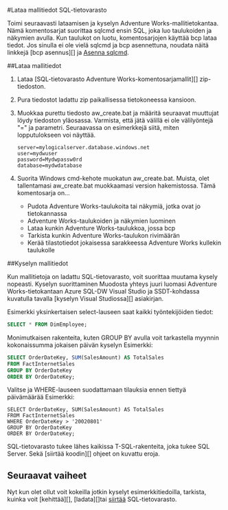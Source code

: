 <properties
   pageTitle="Lataa mallitiedot SQL-tietovarasto | Microsoft Azure"
   description="Lataa mallitiedot SQL-tietovarasto"
   services="sql-data-warehouse"
   documentationCenter="NA"
   authors="lodipalm"
   manager="barbkess"
   editor=""/>

<tags
   ms.service="sql-data-warehouse"
   ms.devlang="NA"
   ms.topic="article"
   ms.tgt_pltfrm="NA"
   ms.workload="data-services"
   ms.date="08/16/2016"
   ms.author="lodipalm;barbkess;sonyama"/>

#<a name="load-sample-data-into-sql-data-warehouse"></a>Lataa mallitiedot SQL-tietovarasto

Toimi seuraavasti lataamisen ja kyselyn Adventure Works-mallitietokantaa. Nämä komentosarjat suorittaa sqlcmd ensin SQL, joka luo taulukoiden ja näkymien avulla. Kun taulukot on luotu, komentosarjojen käyttää bcp lataa tiedot.  Jos sinulla ei ole vielä sqlcmd ja bcp asennettuna, noudata näitä linkkejä [bcp asennus][] ja [Asenna sqlcmd][].

##<a name="load-sample-data"></a>Lataa mallitiedot

1. Lataa [SQL-tietovarasto Adventure Works-komentosarjamallit][] zip-tiedoston.

2. Pura tiedostot ladattu zip paikallisessa tietokoneessa kansioon.

3. Muokkaa purettu tiedosto aw_create.bat ja määritä seuraavat muuttujat löydy tiedoston yläosassa.  Varmista, että jätä välillä ei ole välilyöntejä "=" ja parametri.  Seuraavassa on esimerkkejä siitä, miten lopputulokseen voi näyttää.

    ```
    server=mylogicalserver.database.windows.net
    user=mydwuser
    password=Mydwpassw0rd
    database=mydwdatabase
    ```

4. Suorita Windows cmd-kehote muokatun aw_create.bat.  Muista, olet tallentamasi aw_create.bat muokkaamasi version hakemistossa.
Tämä komentosarja on...
    * Pudota Adventure Works-taulukoita tai näkymiä, jotka ovat jo tietokannassa
    * Adventure Works-taulukoiden ja näkymien luominen
    * Lataa kunkin Adventure Works-taulukkoa, jossa bcp
    * Tarkista kunkin Adventure Works-taulukon rivimäärän
    * Kerää tilastotiedot jokaisessa sarakkeessa Adventure Works kullekin taulukolle


##<a name="query-sample-data"></a>Kyselyn mallitiedot

Kun mallitietoja on ladattu SQL-tietovarasto, voit suorittaa muutama kysely nopeasti.  Kyselyn suorittaminen Muodosta yhteys juuri luomasi Adventure Works-tietokantaan Azure SQL-DW Visual Studio ja SSDT-kohdassa kuvatulla tavalla [kyselyn Visual Studiossa][] asiakirjan.

Esimerkki yksinkertaisen select-lauseen saat kaikki työntekijöiden tiedot:

```sql
SELECT * FROM DimEmployee;
```

Monimutkaisen rakenteita, kuten GROUP BY avulla voit tarkastella myynnin kokonaissumma jokaisen päivän kyselyn Esimerkki:

```sql
SELECT OrderDateKey, SUM(SalesAmount) AS TotalSales
FROM FactInternetSales
GROUP BY OrderDateKey
ORDER BY OrderDateKey;
```

Valitse ja WHERE-lauseen suodattamaan tilauksia ennen tiettyä päivämäärää Esimerkki:

```
SELECT OrderDateKey, SUM(SalesAmount) AS TotalSales
FROM FactInternetSales
WHERE OrderDateKey > '20020801'
GROUP BY OrderDateKey
ORDER BY OrderDateKey;
```

SQL-tietovarasto tukee lähes kaikissa T-SQL-rakenteita, joka tukee SQL Server.  Sekä [siirtää koodin][] ohjeet on kuvattu eroja.

## <a name="next-steps"></a>Seuraavat vaiheet
Nyt kun olet ollut voit kokeilla jotkin kyselyt esimerkkitiedoilla, tarkista, kuinka voit [kehittää][], [ladata][]tai [siirtää][] SQL-tietovarasto.

<!--Image references-->

<!--Article references-->
[siirtää]: sql-data-warehouse-overview-migrate.md
[kehittäminen]: sql-data-warehouse-overview-develop.md
[lataaminen]: sql-data-warehouse-overview-load.md
[kysely, joka sisältää Visual Studio]: sql-data-warehouse-query-visual-studio.md
[siirtää koodi]: sql-data-warehouse-migrate-code.md
[Asenna bcp]: sql-data-warehouse-load-with-bcp.md
[Asenna sqlcmd]: sql-data-warehouse-get-started-connect-sqlcmd.md

<!--Other Web references-->
[Adventure Works komentosarjamallit SQL-tietovarasto varten]: https://migrhoststorage.blob.core.windows.net/sqldwsample/AdventureWorksSQLDW2012.zip
